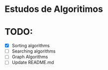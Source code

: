 # Estudos de Algoritimos

# TODO:
- [x] Sorting algorithms  
- [ ] Searching algorithms
- [ ] Graph Algorithms
- [ ] Update README.md